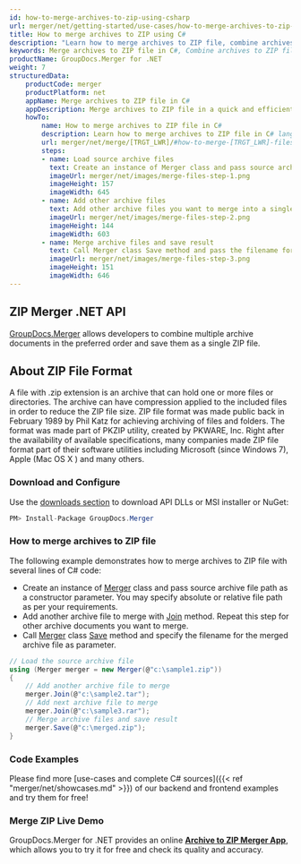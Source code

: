 ```yaml
---
id: how-to-merge-archives-to-zip-using-csharp
url: merger/net/getting-started/use-cases/how-to-merge-archives-to-zip-using-csharp
title: How to merge archives to ZIP using C#
description: "Learn how to merge archives to ZIP file, combine archives into one ZIP file programmatically in C# language using GroupDocs.Merger for .NET library."
keywords: Merge archives to ZIP file in C#, Combine archives to ZIP file programmatically
productName: GroupDocs.Merger for .NET
weight: 7
structuredData:
    productCode: merger
    productPlatform: net
    appName: Merge archives to ZIP file in C#
    appDescription: Merge archives to ZIP file in a quick and efficient way using C# language and GroupDocs.Merger for .NET API, without the use of any third-party software like Microsoft or Open Office.
    howTo:
        name: How to merge archives to ZIP file in C# 
        description: Learn how to merge archives to ZIP file in C# language and GroupDocs.Merger for .NET API, without the use of any third-party software like Microsoft or Open Office.
        url: merger/net/merge/[TRGT_LWR]/#how-to-merge-[TRGT_LWR]-files-in-c
        steps:
        - name: Load source archive files 
          text: Create an instance of Merger class and pass source archive file path as a constructor parameter. You may specify absolute or relative file path as per your requirements. 
          imageUrl: merger/net/images/merge-files-step-1.png
          imageHeight: 157
          imageWidth: 645
        - name: Add other archive files
          text: Add other archive files you want to merge into a single document with Join method of Merger class.
          imageUrl: merger/net/images/merge-files-step-2.png
          imageHeight: 144
          imageWidth: 603
        - name: Merge archive files and save result 
          text: Call Merger class Save method and pass the filename for the resultant archive file as parameter.
          imageUrl: merger/net/images/merge-files-step-3.png
          imageHeight: 151
          imageWidth: 646
---
```


## ZIP Merger .NET API

[GroupDocs.Merger](https://products.groupdocs.com/merger/net) allows developers to combine multiple archive documents in the preferred order and save them as a single ZIP file.

## About ZIP File Format

A file with .zip extension is an archive that can hold one or more files or directories. The archive can have compression applied to the included files in order to reduce the ZIP file size. ZIP file format was made public back in February 1989 by Phil Katz for achieving archiving of files and folders. The format was made part of PKZIP utility, created by PKWARE, Inc. Right after the availability of available specifications, many companies made ZIP file format part of their software utilities including Microsoft (since Windows 7), Apple (Mac OS X ) and many others.

### Download and Configure

Use the [downloads section](https://downloads.groupdocs.com/merger/net) to download API DLLs or MSI installer or NuGet:
```csharp
PM> Install-Package GroupDocs.Merger
```

### How to merge archives to ZIP file

The following example demonstrates how to merge archives to ZIP file with several lines of C# code:

* Create an instance of [Merger](https://reference.groupdocs.com/merger/net/groupdocs.merger/merger) class and pass source archive file path as a constructor parameter. You may specify absolute or relative file path as per your requirements.
* Add another archive file to merge with [Join](https://reference.groupdocs.com/merger/net/groupdocs.merger/merger/join) method. Repeat this step for other archive documents you want to merge.
* Call [Merger](https://reference.groupdocs.com/merger/net/groupdocs.merger/merger) class [Save](https://reference.groupdocs.com/merger/net/groupdocs.merger/merger/save) method and specify the filename for the merged archive file as parameter.

```csharp
// Load the source archive file
using (Merger merger = new Merger(@"c:\sample1.zip"))
{
    // Add another archive file to merge
    merger.Join(@"c:\sample2.tar");
    // Add next archive file to merge
    merger.Join(@"c:\sample3.rar");
    // Merge archive files and save result
    merger.Save(@"c:\merged.zip");
}
```

### Code Examples

Please find more [use-cases and complete C# sources]({{< ref "merger/net/showcases.md" >}}) of our backend and frontend examples and try them for free!

### Merge ZIP Live Demo

GroupDocs.Merger for .NET provides an online [**Archive to ZIP Merger App**](https://products.groupdocs.app/merger/archive-to-zip), which allows you to try it for free and check its quality and accuracy.